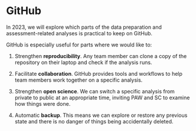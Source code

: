 # GitHub

In 2023, we will explore which parts of the data preparation and
assessment-related analyses is practical to keep on GitHub.

GitHub is especially useful for parts where we would like to:

1. Strengthen **reproducibility**. Any team member can clone a copy of the
   repository on their laptop and check if the analysis runs.

2. Facilitate **collaboration**. GitHub provides tools and workflows to help
   team members work together on a specific analysis.

3. Strengthen **open science**. We can switch a specific analysis from private
   to public at an appropriate time, inviting PAW and SC to examine how things
   were done.

4. Automatic **backup**. This means we can explore or restore any previous state
   and there is no danger of things being accidentally deleted.
